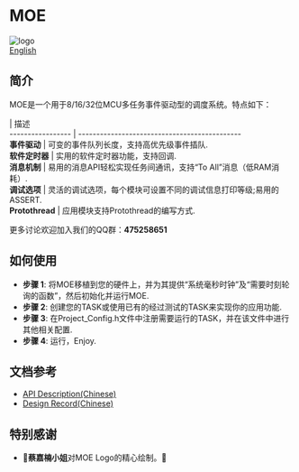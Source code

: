 # MOE   
![logo](https://github.com/ianhom/MOE/blob/master/Documents/Pic/MOE%20logo%20V0.1c.png)   
[English](https://github.com/ianhom/MOE/blob/master/README.md) 
## 简介
MOE是一个用于8/16/32位MCU多任务事件驱动型的调度系统。特点如下：   

 | 描述     
----------------- | ---------------------------------------------   
**事件驱动** | 可变的事件队列长度，支持高优先级事件插队.   
**软件定时器** | 实用的软件定时器功能，支持回调.   
**消息机制** | 易用的消息API轻松实现任务间通讯，支持“To All”消息（低RAM消耗）.   
**调试选项** | 灵活的调试选项，每个模块可设置不同的调试信息打印等级;易用的ASSERT.  
**Protothread** | 应用模块支持Protothread的编写方式.

更多讨论欢迎加入我们的QQ群：**475258651**

## 如何使用
- **步骤 1**: 将MOE移植到您的硬件上，并为其提供“系统毫秒时钟”及“需要时刻轮询的函数”，然后初始化并运行MOE.      
- **步骤 2**: 创建您的TASK或使用已有的经过测试的TASK来实现你的应用功能.   
- **步骤 3**: 在Project_Config.h文件中注册需要运行的TASK，并在该文件中进行其他相关配置.   
- **步骤 4**: 运行，Enjoy.   

## 文档参考
 - [API Description(Chinese)](https://github.com/ianhom/MOE/blob/master/Documents/API_Description_Chinese.md)    
 - [Design Record(Chinese)](https://github.com/ianhom/MOE/blob/master/Documents/Design_Record.md)    
 
## 特别感谢
- :tada:**蔡嘉楠小姐**对MOE Logo的精心绘制。:tada:
